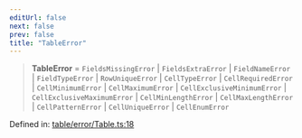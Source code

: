 ```yaml
---
editUrl: false
next: false
prev: false
title: "TableError"
---
```


> **TableError** = `FieldsMissingError` \| `FieldsExtraError` \| `FieldNameError` \| `FieldTypeError` \| `RowUniqueError` \| `CellTypeError` \| `CellRequiredError` \| `CellMinimumError` \| `CellMaximumError` \| `CellExclusiveMinimumError` \| `CellExclusiveMaximumError` \| `CellMinLengthError` \| `CellMaxLengthError` \| `CellPatternError` \| `CellUniqueError` \| `CellEnumError`

Defined in: [table/error/Table.ts:18](https://github.com/datisthq/dpkit/blob/5891634de8175d14853313e208ffbae144fd78eb/table/error/Table.ts#L18)
